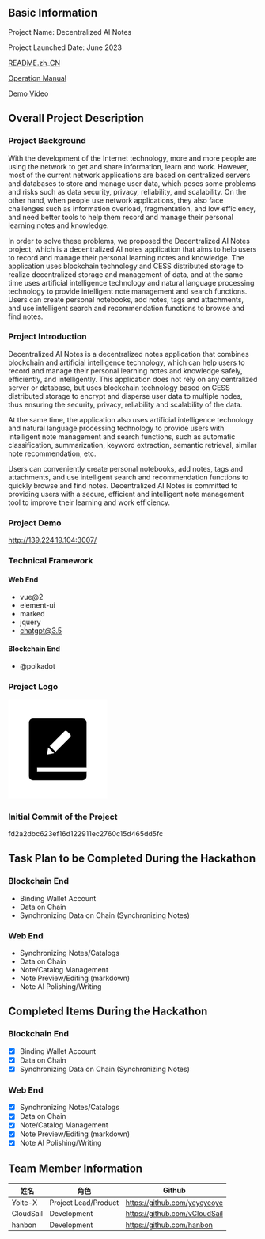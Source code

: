 ## Basic Information

Project Name: Decentralized AI Notes

Project Launched Date: June 2023

[README.zh_CN](./README.zh_CN.md)

[Operation Manual](./docs/OperationManual.md)

[Demo Video](https://youtu.be/bOKwpGb-208)


## Overall Project Description

### Project Background
With the development of the Internet technology, more and more people are using the network to get and share information, learn and work. However, most of the current network applications are based on centralized servers and databases to store and manage user data, which poses some problems and risks such as data security, privacy, reliability, and scalability. On the other hand, when people use network applications, they also face challenges such as information overload, fragmentation, and low efficiency, and need better tools to help them record and manage their personal learning notes and knowledge.

In order to solve these problems, we proposed the Decentralized AI Notes project, which is a decentralized AI notes application that aims to help users to record and manage their personal learning notes and knowledge. The application uses blockchain technology and CESS distributed storage to realize decentralized storage and management of data, and at the same time uses artificial intelligence technology and natural language processing technology to provide intelligent note management and search functions. Users can create personal notebooks, add notes, tags and attachments, and use intelligent search and recommendation functions to browse and find notes.

### Project Introduction
Decentralized AI Notes is a decentralized notes application that combines blockchain and artificial intelligence technology, which can help users to record and manage their personal learning notes and knowledge safely, efficiently, and intelligently. This application does not rely on any centralized server or database, but uses blockchain technology based on CESS distributed storage to encrypt and disperse user data to multiple nodes, thus ensuring the security, privacy, reliability and scalability of the data.

At the same time, the application also uses artificial intelligence technology and natural language processing technology to provide users with intelligent note management and search functions, such as automatic classification, summarization, keyword extraction, semantic retrieval, similar note recommendation, etc.

Users can conveniently create personal notebooks, add notes, tags and attachments, and use intelligent search and recommendation functions to quickly browse and find notes. Decentralized AI Notes is committed to providing users with a secure, efficient and intelligent note management tool to improve their learning and work efficiency.

### Project Demo
http://139.224.19.104:3007/

### Technical Framework

#### Web End
- vue@2
- element-ui
- marked
- jquery
- chatgpt@3.5
  
#### Blockchain End
- @polkadot


### Project Logo
![img](./docs/assets/logo.png)

### Initial Commit of the Project
fd2a2dbc623ef16d122911ec2760c15d465dd5fc


## Task Plan to be Completed During the Hackathon
### Blockchain End
- Binding Wallet Account
- Data on Chain
- Synchronizing Data on Chain (Synchronizing Notes)

### Web End
- Synchronizing Notes/Catalogs
- Data on Chain
- Note/Catalog Management
- Note Preview/Editing (markdown)
- Note AI Polishing/Writing

## Completed Items During the Hackathon

### Blockchain End
- [x] Binding Wallet Account
- [x] Data on Chain
- [x] Synchronizing Data on Chain (Synchronizing Notes)

### Web End
- [x] Synchronizing Notes/Catalogs
- [x] Data on Chain
- [x] Note/Catalog Management
- [x] Note Preview/Editing (markdown)
- [x] Note AI Polishing/Writing
  
## Team Member Information

| 姓名      | 角色                 | Github                        |
| --------- | -------------------- | ----------------------------- |
| Yoite-X   | Project Lead/Product | https://github.com/yeyeyeoye  |
| CloudSail | Development          | https://github.com/vCloudSail |
| hanbon    | Development          | https://github.com/hanbon     |